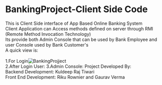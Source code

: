 # BankingProject-Client Side Code
This is Client Side interface of App Based Online Banking System <br />
Client Application can Access methods defined on server through RMI (Remote Method Invocation Technology)<br />
Its provide both Admin Console that can be used by Bank Employee and user Console used by Bank Customer's <br />
A quick view is:<br /><br />
1.For Login![BankingProjject](https://user-images.githubusercontent.com/34531635/61982359-218c6c80-b01a-11e9-8579-7665a9faa0ac.gif)<br />
2.After Login User:
3.Admin Console:
Project Developed By:<br />
Backend Development: Kuldeep Raj Tiwari <br />
Front End Development: Riku Rownier and Gaurav Verma<br />
